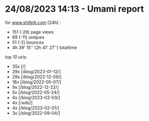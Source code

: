 # 24/08/2023 14:13 - Umami report
for www.shifeiti.com [24h] :

 - 151 (-26) page views
 - 69 (-11) uniques
 - 51 (-2) bounces
 - 4h 39' 15'' (2h 41' 27'') totaltime


top 10 urls:
 - 35x [/]
 - 29x [/blog/2023-01-12/]
 - 29x [/blog/2022-12-09/]
 - 18x [/blog/2022-05-07/]
 - 9x [/blog/2022-12-22/]
 - 5x [/blog/2022-05-24/]
 - 4x [/blog/2023-02-03/]
 - 4x [/wiki/]
 - 4x [/blog/2023-02-01/]
 - 3x [/blog/2022-09-04/]


